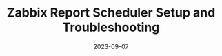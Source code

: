 ---
title: "Zabbix Report Scheduler Setup and Troubleshooting"
date: 2023-09-07
tags: [""]
dbiblogtitle: zabbix-report-scheduler-setup-and-troubleshooting
---